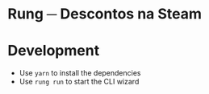 # Rung ─ Descontos na Steam

# Development

- Use `yarn` to install the dependencies
- Use `rung run` to start the CLI wizard
    
